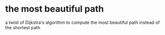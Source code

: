 # the most beautiful path
a twist of Dijkstra's algorithm to compute the most beautiful path instead of the shortest path 
